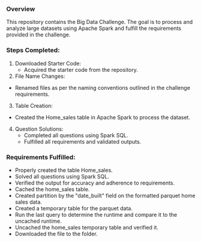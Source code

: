 ### Overview
This repository contains the Big Data Challenge. The goal is to process and analyze large datasets using Apache Spark and fulfill the requirements provided in the challenge.

### Steps Completed:
1. Downloaded Starter Code:
   - Acquired the starter code from the repository.
2. File Name Changes:
 - Renamed files as per the naming conventions outlined in the challenge requirements.
3. Table Creation:
- Created the Home_sales table in Apache Spark to process the dataset.
4. Question Solutions:
   - Completed all questions using Spark SQL.
   - Fulfilled all requirements and validated outputs.
 
### Requirements Fulfilled: 
- Properly created the table Home_sales.
- Solved all questions using Spark SQL.
- Verified the output for accuracy and adherence to requirements.
- Cached the home_sales table.
- Created partition by the "date_built" field on the formatted parquet home sales data.
- Created a temporary table for the parquet data.
- Run the last query to determine the runtime and compare it to the uncached runtime.
- Uncached the home_sales temporary table and verified it.
- Downloaded the file to the folder.




